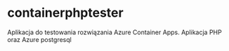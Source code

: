 # containerphptester
Aplikacja do testowania rozwiązania Azure Container Apps. Aplikacja PHP oraz Azure postgresql 
